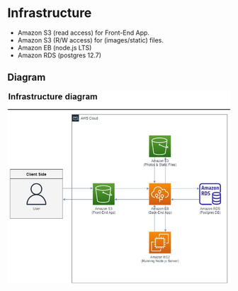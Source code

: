 # Infrastructure

- Amazon S3 (read access) for Front-End App.
- Amazon S3 (R/W access) for (images/static) files.
- Amazon EB (node.js LTS)
- Amazon RDS (postgres 12.7)

## Diagram

![AWS Diagram](./diagrams/infrastructure.jpg)
